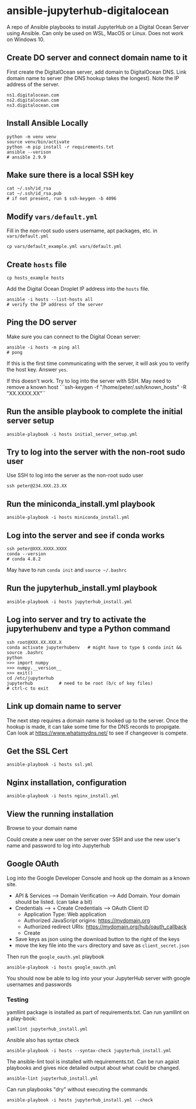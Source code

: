 # ansible-jupyterhub-digitalocean

A repo of Ansible playbooks to install JupyterHub on a Digital Ocean Server using Ansible. Can only be used on WSL, MacOS or Linux. Does not work on Windows 10.

## Create DO server and connect domain name to it

First create the DigitalOcean server, add domain to DigitalOcean DNS. Link domain name to server (the DNS hookup takes the longest). Note the IP address of the server.

```
ns1.digitalocean.com
ns2.digitalocean.com
ns3.digitalocean.com
```

## Install Ansible Locally

```
python -m venv venv
source venv/bin/activate
python -m pip install -r requirements.txt
ansible --verison
# ansible 2.9.9
```

## Make sure there is a local SSH key

```
cat ~/.ssh/id_rsa
cat ~/.ssh/id_rsa.pub
# if not present, run $ ssh-keygen -b 4096
```

## Modify ```vars/default.yml```

Fill in the non-root sudo users username, apt packages, etc. in ```vars/default.yml```

```
cp vars/default_example.yml vars/default.yml
```

## Create ```hosts``` file

```
cp hosts_example hosts
```

Add the Digital Ocean Droplet IP address into the ```hosts``` file.

```
ansible -i hosts --list-hosts all
# verify the IP address of the server
```

## Ping the DO server

Make sure you can connect to the Digital Ocean server:

```
ansible -i hosts -m ping all
# pong
```

If this is the first time communicating with the server, it will ask you to verify the host key. Answer ```yes```.

If this doesn't work. Try to log into the server with SSH. May need to remove a known host ```ssh-keygen -f "/home/peter/.ssh/known_hosts" -R "XX.XXXX.XX"``

## Run the ansible playbook to complete the initial server setup

```
ansible-playbook -i hosts initial_server_setup.yml
```

## Try to log into the server with the non-root sudo user

Use SSH to log into the server as the non-root sudo user

```
ssh peter@234.XXX.23.XX
```

## Run the miniconda_install.yml playbook

```
ansible-playbook -i hosts miniconda_install.yml
```

## Log into the server and see if conda works

```
ssh peter@XXX.XXXX.XXXX
conda --version
# conda 4.8.2
```

May have to run ```conda init``` and ```source ~/.bashrc```

## Run the jupyterhub_install.yml playbook

```
ansible-playbook -i hosts jupyterhub_install.yml
```

## Log into server and try to activate the jupyterhubenv and type a Python command

```
ssh root@XXX.XX.XXX.X
conda activate jupyterhubenv   # might have to type $ conda init && source .bashrc
python
>>> import numpy
>>> numpy.__version__
>>> exit()
cd /etc/jupyterhub 
jupyterhub          # need to be root (b/c of key files)
# ctrl-c to exit
```

## Link up domain name to server

The next step requires a domain name is hooked up to the server. Once the hookup is made, it can take some time for the DNS records to propigate. Can look at https://www.whatsmydns.net/ to see if changeover is compete.

## Get the SSL Cert

```
ansible-playbook -i hosts ssl.yml
```

## Nginx installation, configuration

```
ansible-playbook -i hosts nginx_install.yml
```

## View the running installation

Browse to your domain name

Could create a new user on the server over SSH and use the new user's name and password to log into Jupyterhub

## Google OAuth

Log into the Google Developer Console and hook up the domain as a known site. 

 - API & Services --> Domain Verification --> Add Domain. Your domain should be listed. (can take a bit)
 - Credentials --> + Create Credentials --> OAuth Client ID
   - Application Type: Web application
   - Authorized JavaScript origins: https://mydomain.org
   - Authorized redirect URIs: https://mydomain.org/hub/oauth_callback
   - Create
 - Save keys as json using the download button to the right of the keys
 - move the key file into the ```vars``` directory and save as ```client_secret.json```


Then run the ```google_oauth.yml``` playbook

```
ansible-playbook -i hosts google_oauth.yml
```

You should now be able to log into your your JupyterHub server with google usernames and passwords

### Testing

yamllint package is installed as part of requirements.txt. Can run yamllint on a play-book:

```
yamllint jupyterhub_install.yml
```

Ansible also has syntax check

```
ansible-playbook -i hosts --syntax-check jupyterhub_install.yml
```

The ansible-lint tool is installed with requirements.txt. Can be run agaist playbooks and gives nice detailed output about what could be changed.

```
ansible-lint jupyterhub_install.yml
```

Can run playbooks "dry" without executing the commands

```
ansible-playbook -i hosts jupyterhub_install.yml --check
```
